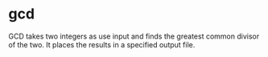 # gcd
GCD takes two integers as use input and finds the greatest common divisor of the two. It places the results in a specified output file.
